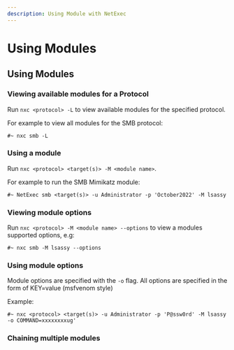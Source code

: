 ```yaml
---
description: Using Module with NetExec
---
```


# Using Modules

## Using Modules

### Viewing available modules for a Protocol

Run `nxc <protocol> -L` to view available modules for the specified protocol.

For example to view all modules for the SMB protocol:

```
#~ nxc smb -L
```

### Using a module

Run `nxc <protocol> <target(s)> -M <module name>`.

For example to run the SMB Mimikatz module:

```
#~ NetExec smb <target(s)> -u Administrator -p 'October2022' -M lsassy
```

### Viewing module options

Run `nxc <protocol> -M <module name> --options` to view a modules supported options, e.g:

```
#~ nxc smb -M lsassy --options
```

### Using module options

Module options are specified with the `-o` flag. All options are specified in the form of KEY=value (msfvenom style)

Example:

```
#~ nxc <protocol> <target(s)> -u Administrator -p 'P@ssw0rd' -M lsassy -o COMMAND=xxxxxxxxug'
```

### Chaining multiple modules
